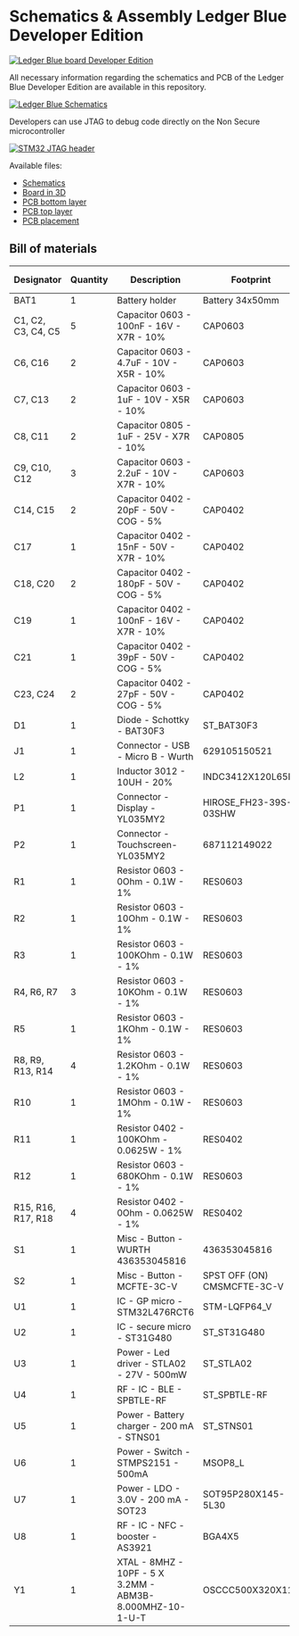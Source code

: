 # Schematics & Assembly Ledger Blue Developer Edition

[![Ledger Blue board Developer Edition](http://i.imgur.com/1YFBPhM.png)](board-3d-v06.pdf)

All necessary information regarding the schematics and PCB of the Ledger Blue Developer Edition are available in this repository.

[![Ledger Blue Schematics](http://i.imgur.com/hoMkkPt.png)](schematics-v06.pdf)

Developers can use JTAG to debug code directly on the Non Secure microcontroller

[![STM32 JTAG header](http://i.imgur.com/72HNm9Q.png)](JTAG.pdf) 

Available files:

* [Schematics](schematics-v06.pdf)
* [Board in 3D](board-3d-v06.pdf)
* [PCB bottom layer](assembly-bottom-layer-v06.gbl)
* [PCB top layer](assembly-top-layer-v06.gtl)
* [PCB placement](assembly-drawings-v06.pdf)

## Bill of materials

| Designator | Quantity | Description | Footprint | Manufacturer | Manufacturer Part Number |
|--------------------|----------|----------------------------------------------------------|-----------------------------|--------------------|--------------------------|
| BAT1 | 1 | Battery holder | Battery 34x50mm |  |  |
| C1, C2, C3, C4, C5 | 5 | Capacitor 0603 - 100nF - 16V - X7R - 10% | CAP0603 | Yageo | CC0603KRX7R7BB104 |
| C6, C16 | 2 | Capacitor 0603 - 4.7uF - 10V - X5R - 10% | CAP0603 | Murata | GRM188R61A475KE15D |
| C7, C13 | 2 | Capacitor 0603 - 1uF - 10V - X5R - 10% | CAP0603 | Samsung | CL10A105KP8NNNC |
| C8, C11 | 2 | Capacitor 0805 - 1uF - 25V - X7R - 10% | CAP0805 | AVX | 08053C105KAT2A |
| C9, C10, C12 | 3 | Capacitor 0603 - 2.2uF - 10V - X7R - 10% | CAP0603 | Murata | GRM188R71A225KE15D |
| C14, C15 | 2 | Capacitor 0402 - 20pF - 50V - COG - 5% | CAP0402 | Murata | GRM1555C1H200JA01D |
| C17 | 1 | Capacitor 0402 - 15nF - 50V - X7R - 10% | CAP0402 | Murata | GRM155R71H153KA12D |
| C18, C20 | 2 | Capacitor 0402 - 180pF - 50V - COG - 5% | CAP0402 | Murata | GRM1555C1H181JA01D |
| C19 | 1 | Capacitor 0402 - 100nF - 16V - X7R - 10% | CAP0402 | Murata | GRM155R71C104KA88D |
| C21 | 1 | Capacitor 0402 - 39pF - 50V - COG - 5% | CAP0402 | Murata | GRM1555C1H390JA01D |
| C23, C24 | 2 | Capacitor 0402 - 27pF - 50V - COG - 5% | CAP0402 | Murata | GRM1555C1H270JA01D |
| D1 | 1 | Diode - Schottky - BAT30F3 | ST_BAT30F3 | STMicroelectronics | BAT30F3 |
| J1 | 1 | Connector - USB - Micro B - Wurth | 629105150521 | Wurth | 629-105-150-521 |
| L2 | 1 | Inductor 3012 - 10UH - 20% | INDC3412X120L65N | TDK | VLF3012ST-100MR59 |
| P1 | 1 | Connector - Display - YL035MY2 | HIROSE_FH23-39S-03SHW | Hirose | FH23-39S-0.3SHW(05) |
| P2 | 1 | Connector - Touchscreen- YL035MY2 | 687112149022 | Wurth | 687-112-149-022 |
| R1 | 1 | Resistor 0603 - 0Ohm - 0.1W - 1% | RES0603 | Vishay | CRCW06030000Z0EA |
| R2 | 1 | Resistor 0603 - 10Ohm - 0.1W - 1% | RES0603 | Vishay | CRCW060310R0FKEA |
| R3 | 1 | Resistor 0603 - 100KOhm - 0.1W - 1% | RES0603 | Yageo | RC0603FR-07100KL |
| R4, R6, R7 | 3 | Resistor 0603 - 10KOhm - 0.1W - 1% | RES0603 | Yageo | RC0603FR-0710KL |
| R5 | 1 | Resistor 0603 - 1KOhm - 0.1W - 1% | RES0603 | Yageo | RC0603FR-071KL |
| R8, R9, R13, R14 | 4 | Resistor 0603 - 1.2KOhm - 0.1W - 1% | RES0603 | Vishay | CRCW06031K20FKEA |
| R10 | 1 | Resistor 0603 - 1MOhm - 0.1W - 1% | RES0603 | Vishay | CRCW06031M00FKEA |
| R11 | 1 | Resistor 0402 - 100KOhm - 0.0625W - 1% | RES0402 | Vishay | CRCW0402100KFKED |
| R12 | 1 | Resistor 0603 - 680KOhm - 0.1W - 1% | RES0603 | Vishay | CRCW0603680KFKEA |
| R15, R16, R17, R18 | 4 | Resistor 0402 - 0Ohm - 0.0625W - 1% | RES0402 | Vishay | CRCW04020000Z0ED |
| S1 | 1 | Misc - Button - WURTH 436353045816 | 436353045816 | Wurth | 436353045816 |
| S2 | 1 | Misc - Button - MCFTE-3C-V | SPST OFF (ON) CMSMCFTE-3C-V | Multicomp | MCFTE-3C-V |
| U1 | 1 | IC - GP micro - STM32L476RCT6 | STM-LQFP64_V | STMicroelectronics | STM32L476RCT6 |
| U2 | 1 | IC - secure micro - ST31G480 | ST_ST31G480 | STMicroelectronics | ST31G480 |
| U3 | 1 | Power - Led driver - STLA02 - 27V - 500mW | ST_STLA02 | STMicroelectronics | STLA02PUR |
| U4 | 1 | RF - IC - BLE - SPBTLE-RF | ST_SPBTLE-RF | STMicroelectronics | SPBTLE-RF |
| U5 | 1 | Power - Battery charger - 200 mA - STNS01 | ST_STNS01 | STMicroelectronics | STNS01PUR |
| U6 | 1 | Power - Switch - STMPS2151 - 500mA | MSOP8_L | STMicroelectronics | STMPS2151TTR |
| U7 | 1 | Power - LDO - 3.0V - 200 mA - SOT23 | SOT95P280X145-5L30 | STMicroelectronics | LD39020ADM30R |
| U8 | 1 | RF - IC - NFC - booster - AS3921 | BGA4X5 | AMS | AS3921 |
| Y1 | 1 | XTAL - 8MHZ - 10PF - 5 X 3.2MM - ABM3B-8.000MHZ-10-1-U-T | OSCCC500X320X110 | Abracon | ABM3B-8.000MHZ-10-1-U-T |
